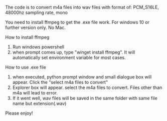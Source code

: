 The code is to convert m4a files into wav files with format of:
PCM_S16LE, 48000hz sampling rate, mono

You need to install ffmpeg to get the .exe file work.
For windows 10 or further version only. No Mac.

How to install ffmpeg
1. Run windows powershell
2. when prompt comes up, type "winget install ffmpeg". It will automatically set environment variable for most cases.

How to use .exe file
1. when executed, python prompt window and small dialogue box will appear. Click the "select m4a files to convert"
2. Explorer box will appear. select the m4a files to convert. Files other than m4a will lead to error.
3. If it went well, wav files will be saved in the same folder with same file name but extension(.wav)

Please enjoy!
